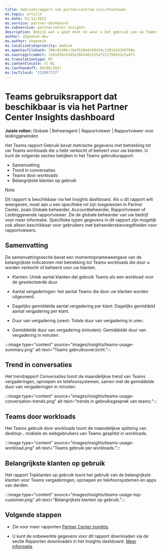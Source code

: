 ```yaml
---
title: Gebruiksrapport van partnercentrum-inzichtenteams
ms.topic: article
ms.date: 01/11/2021
ms.service: partner-dashboard
ms.subservice: partnercenter-insights
description: Bekijk wat u goed doet en waar u het gebruik van uw Teams die u voor uw klanten verkoopt of beheert, kunt verbeteren.
author: shganesh-dev
ms.author: shganesh
ms.localizationpriority: medium
ms.openlocfilehash: 390c81496c16afb20ede58420c1201b24349708e
ms.sourcegitcommit: 1161d5bcb345e368348c535a7211f0d353c5a471
ms.translationtype: MT
ms.contentlocale: nl-NL
ms.lasthandoff: 09/09/2021
ms.locfileid: "123957737"
---
```

# <a name="teams-usage-report-available-from-the-partner-center-insights-dashboard"></a>Teams gebruiksrapport dat beschikbaar is via het Partner Center Insights dashboard

**Juiste rollen:** Globale | Beheeragent | Rapportviewer | Rapportviewer voor leidinggevenden

Het Teams rapport Gebruik bevat metrische gegevens met betrekking tot uw Teams workloads die u hebt verkocht of beheert voor uw klanten. U kunt de volgende secties bekijken in het Teams gebruiksrapport.

- Samenvatting
- Trend in conversaties
- Teams door workloads
- Belangrijkste klanten op gebruik

 > [!NOTE]
 > Dit rapport is beschikbaar via het Insights dashboard. Als u dit rapport wilt weergeven, moet aan u een specifieke rol zijn toegewezen in Partner Center, zoals Globale beheerder, Accountbeheerder, Rapportviewer of Leidinggevende rapportviewer. Zie de globale beheerder van uw bedrijf voor meer informatie. Specifieke typen gegevens in dit rapport zijn mogelijk ook alleen beschikbaar voor gebruikers met beheerdersbevoegdheden voor rapportviewers.

## <a name="summary"></a>Samenvatting

De samenvattingssectie bevat een momentopnameweergave van de belangrijkste indicatoren met betrekking tot Teams workloads die door u worden verkocht of beheerd voor uw klanten.  

- Klanten: Uniek aantal klanten dat gebruik Teams als een workload voor de geselecteerde duur.

- Aantal vergaderingen: het aantal Teams die door uw klanten worden uitgevoerd.

- Dagelijks gemiddelde aantal vergadering per klant: Dagelijks gemiddeld aantal vergadering per klant. 

- Duur van vergadering (uren): Totale duur van vergadering in uren. 

- Gemiddelde duur van vergadering (minuten): Gemiddelde duur van vergadering in minuten. 

:::image type="content" source="images/insights/teams-usage-summary.png" alt-text="Teams gebruiksoverzicht.":::

## <a name="conversations-trend"></a>Trend in conversaties

Het trendrapport Conversaties toont de maandelijkse trend van Teams vergaderingen, oproepen en telefoonsystemen, samen met de gemiddelde duur van vergaderingen in minuten.

:::image type="content" source="images/insights/teams-usage-conversation-trends.png" alt-text="trends in gebruiksgesprek van teams.":::

## <a name="teams-usage-by-workloads"></a>Teams door workloads

Het Teams gebruik door workloads toont de maandelijkse splitsing van desktop-, mobiele en webgebruikers van Teams gesplitst in workloads.

:::image type="content" source="images/insights/teams-usage-workload.png" alt-text="Teams gebruik per workloads.":::

## <a name="top-customers-by-usage"></a>Belangrijkste klanten op gebruik

Het rapport Topklanten op gebruik toont het gebruik van de belangrijkste klanten voor Teams vergaderingen, oproepen en telefoonsystemen en apps van derden.

:::image type="content" source="images/insights/teams-usage-top-customer.png" alt-text="Belangrijkste klanten op gebruik.":::

## <a name="next-steps"></a>Volgende stappen

- Zie voor meer rapporten [Partner Center Insights](partner-center-insights.md).

- U kunt de onbewerkte gegevens voor dit rapport downloaden via de sectie Rapporten downloaden in het Insights dashboard. [Meer informatie](insights-download-reports.md) 
